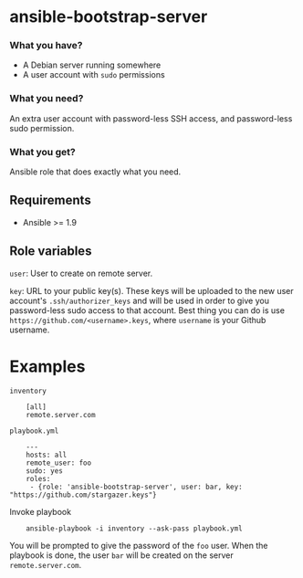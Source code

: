 # ansible-bootstrap-server

### What you have?
* A Debian server running somewhere
* A user account with ``sudo`` permissions

### What you need?
An extra user account with password-less SSH access, and password-less sudo permission.

### What you get?
Ansible role that does exactly what you need.

## Requirements

* Ansible >= 1.9

## Role variables

``user``: User to create on remote server.

``key``: URL to your public key(s). These keys will be uploaded to the new user account's ``.ssh/authorizer_keys`` and will be used in order to give you password-less sudo access to that account. Best thing you can do is use ``https://github.com/<username>.keys``, where ``username`` is your Github username. 

# Examples

``inventory``

        [all]
        remote.server.com

``playbook.yml``

        ---
        hosts: all
        remote_user: foo
        sudo: yes
        roles:
         - {role: 'ansible-bootstrap-server', user: bar, key: "https://github.com/stargazer.keys"}

Invoke playbook

        ansible-playbook -i inventory --ask-pass playbook.yml

You will be prompted to give the password of the ``foo`` user. When the playbook is done, the user ``bar`` will be created on the server ``remote.server.com``.

